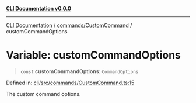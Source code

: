 [**CLI Documentation v0.0.0**](../../../README.md)

***

[CLI Documentation](../../../modules.md) / [commands/CustomCommand](../README.md) / customCommandOptions

# Variable: customCommandOptions

> `const` **customCommandOptions**: `CommandOptions`

Defined in: [cli/src/commands/CustomCommand.ts:15](https://github.com/stonemjs/cli/blob/918c4879f2a7715f30d46038936ca1a10bb41202/src/commands/CustomCommand.ts#L15)

The custom command options.

